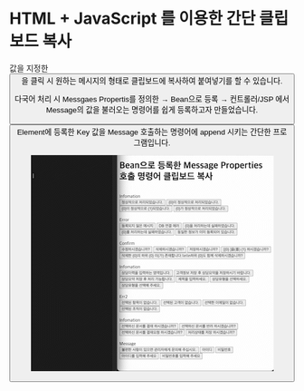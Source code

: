 # HTML + JavaScript 를 이용한 간단 클립보드 복사

값을 지정한 <button> 을 클릭 시 원하는 메시지의 형태로 클립보드에 복사하여 붙여넣기를 할 수 있습니다.

다국어 처리 시 Messgaes Propertis를 정의한 → Bean으로 등록 → 컨트롤러/JSP 에서 Message의 값을 불러오는 명령어를 쉽게 등록하고자 만들었습니다.

<button>  Element에 등록한 Key 값을 Message 호출하는 명령어에 append 시키는 간단한 프로그램입니다.

![](Clipboard_Copy_Demo.gif)